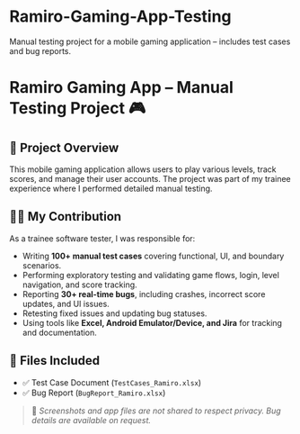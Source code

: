 # Ramiro-Gaming-App-Testing
Manual testing project for a mobile gaming application – includes test cases and bug reports.
# Ramiro Gaming App – Manual Testing Project 🎮

## 📌 Project Overview
This mobile gaming application allows users to play various levels, track scores, and manage their user accounts. The project was part of my trainee experience where I performed detailed manual testing.

## 👩‍💻 My Contribution
As a trainee software tester, I was responsible for:
- Writing **100+ manual test cases** covering functional, UI, and boundary scenarios.
- Performing exploratory testing and validating game flows, login, level navigation, and score tracking.
- Reporting **30+ real-time bugs**, including crashes, incorrect score updates, and UI issues.
- Retesting fixed issues and updating bug statuses.
- Using tools like **Excel, Android Emulator/Device, and Jira** for tracking and documentation.

## 📁 Files Included
- ✅ Test Case Document (`TestCases_Ramiro.xlsx`)
- ✅ Bug Report (`BugReport_Ramiro.xlsx`)

> 🔐 *Screenshots and app files are not shared to respect privacy. Bug details are available on request.*
